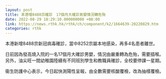```yaml
---
layout: post
title: 本港增8488宗確診　17個月大確診男嬰情況轉危殆
date: 2022-08-29 18:29:10.000000000 +08:00
link: https://news.rthk.hk/rthk/ch/component/k2/1664639-20220829.htm
categories: rthk
---
```


本港新增8488宗新冠病毒確診，當中8252宗屬本地感染，再多4名患者離世。

日前因為發高燒入院的一名17個月大確診男嬰，情況由嚴重轉為危殆，需要插喉。另外，油尖旺一間幼稚園陸續有不同班別學生和教職員確診，全校要停課一星期。

衞生防護中心表示，今日起快測陽性呈報，由全數需要核酸覆檢，改為抽樣覆檢。
